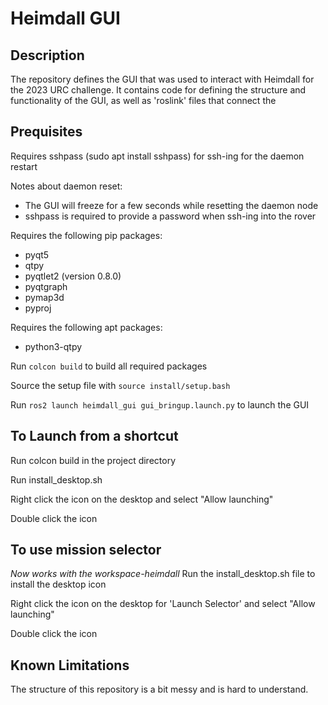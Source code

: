 # Heimdall GUI

## Description
The repository defines the GUI that was used to interact with Heimdall for the
2023 URC challenge. It contains code for defining the structure and functionality
of the GUI, as well as 'roslink' files that connect the  

## Prequisites
Requires sshpass (sudo apt install sshpass) for ssh-ing for the daemon restart

Notes about daemon reset:
* The GUI will freeze for a few seconds while resetting the daemon node
* sshpass is required to provide a password when ssh-ing into the rover


Requires the following pip packages:
* pyqt5
* qtpy
* pyqtlet2 (version 0.8.0)
* pyqtgraph
* pymap3d
* pyproj

Requires the following apt packages:
* python3-qtpy

Run `colcon build` to build all required packages

Source the setup file with `source install/setup.bash`

Run `ros2 launch heimdall_gui gui_bringup.launch.py` to launch the GUI

## To Launch from a shortcut
Run colcon build in the project directory

Run install_desktop.sh

Right click the icon on the desktop and select "Allow launching"

Double click the icon

## To use mission selector
*Now works with the workspace-heimdall*
Run the install_desktop.sh file to install the desktop icon

Right click the icon on the desktop for 'Launch Selector' and select "Allow launching"

Double click the icon

## Known Limitations
The structure of this repository is a bit messy and is hard to understand.